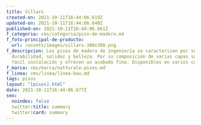 ```yaml
---
title: Villars
created-on: 2021-10-11T16:44:06.619Z
updated-on: 2021-10-11T16:44:06.640Z
published-on: 2021-10-11T16:44:06.661Z
f_categoria: cms/categoria/piso-de-madera.md
f_foto-principal-de-producto:
  url: /assets/images/villars-300x300.png
f_descripcion: Los pisos de madera de ingeniería se caracterizan por su
  durabilidad, solidez y belleza. Por su composición de varias capas son de
  fácil instalación y ofrecen un acabado fino. Disponibles en varios colores.
f_marca: cms/marca/natturale-pisos.md
f_linea: cms/linea/línea-bau.md
tags: pisos
layout: "[pisos].html"
date: 2021-10-11T16:44:06.677Z
seo:
  noindex: false
  twitter:title: summary
  twitter:card: summary
---
```

